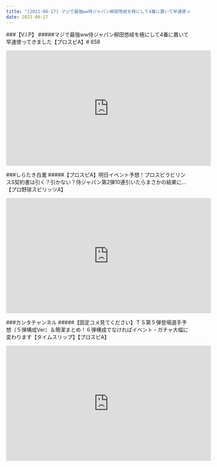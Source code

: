 ```yaml
---
title: "[2021-08-17] マジで最強ww侍ジャパン柳田悠岐を極にして4番に置いて早速使ってきました【プロスピA】# 658 他"
date: 2021-08-17
---
```

###【V.I.P】
#####マジで最強ww侍ジャパン柳田悠岐を極にして4番に置いて早速使ってきました【プロスピA】# 658
<iframe width="560" height="315" src="https://www.youtube.com/embed/mSb2xVMo0Fg" frameborder="0" allow="accelerometer; autoplay; clipboard-write; encrypted-media; gyroscope; picture-in-picture" allowfullscreen></iframe>

###しらたき白瀧
#####【プロスピA】明日イベント予想！プロスピラビリンスS契約書は引く？引かない？侍ジャパン第2弾10連引いたらまさかの結果に…【プロ野球スピリッツA】
<iframe width="560" height="315" src="https://www.youtube.com/embed/oAzeShodugs" frameborder="0" allow="accelerometer; autoplay; clipboard-write; encrypted-media; gyroscope; picture-in-picture" allowfullscreen></iframe>

###カンタチャンネル
#####【固定コメ見てください】ＴＳ第５弾登場選手予想（５弾構成Ver）＆簡潔まとめ！６弾構成でなければイベント・ガチャ大幅に変わります【タイムスリップ】【プロスピA】
<iframe width="560" height="315" src="https://www.youtube.com/embed/2exmrb43CLY" frameborder="0" allow="accelerometer; autoplay; clipboard-write; encrypted-media; gyroscope; picture-in-picture" allowfullscreen></iframe>

